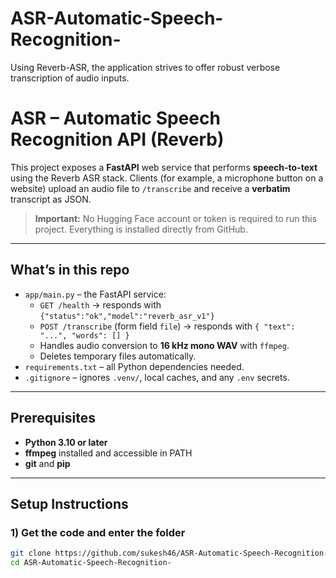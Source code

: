 # ASR-Automatic-Speech-Recognition-
Using Reverb-ASR, the application strives to offer robust verbose transcription of audio inputs.

# ASR – Automatic Speech Recognition API (Reverb)

This project exposes a **FastAPI** web service that performs **speech-to-text** using the Reverb ASR stack. Clients (for example, a microphone button on a website) upload an audio file to `/transcribe` and receive a **verbatim** transcript as JSON.

> **Important:** No Hugging Face account or token is required to run this project. Everything is installed directly from GitHub.  

---

## What’s in this repo

- `app/main.py` – the FastAPI service:
  - `GET /health` → responds with `{"status":"ok","model":"reverb_asr_v1"}`
  - `POST /transcribe` (form field `file`) → responds with `{ "text": "...", "words": [] }`
  - Handles audio conversion to **16 kHz mono WAV** with `ffmpeg`.
  - Deletes temporary files automatically.
- `requirements.txt` – all Python dependencies needed.
- `.gitignore` – ignores `.venv/`, local caches, and any `.env` secrets.

---

## Prerequisites

- **Python 3.10 or later**
- **ffmpeg** installed and accessible in PATH
- **git** and **pip**

---

## Setup Instructions

### 1) Get the code and enter the folder
```bash
git clone https://github.com/sukesh46/ASR-Automatic-Speech-Recognition-.git
cd ASR-Automatic-Speech-Recognition-
